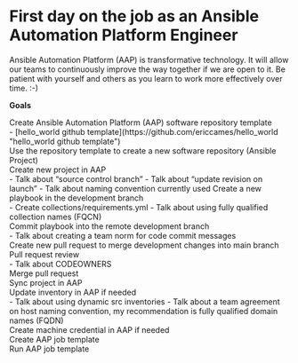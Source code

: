 First day on the job as an Ansible Automation Platform Engineer
=========
Ansible Automation Platform (AAP) is transformative technology.  It will allow our teams to continuously improve the way together if we are open to it.  Be patient with yourself and others as you learn to work more effectively over time. :-)

**Goals**

<p align="left">
Create Ansible Automation Platform (AAP) software repository template<br>
- [hello_world github template](https://github.com/ericcames/hello_world "hello_world github template")<br>
Use the repository template to create a new software repository (Ansible Project)<br>
Create new project in AAP<br>
- Talk about “source control branch”
- Talk about “update revision on launch”
- Talk about naming convention currently used
Create a new playbook in the development branch<br>
- Create collections/requirements.yml
- Talk about using fully qualified collection names (FQCN)<br>
Commit playbook into the remote development branch<br>
- Talk about creating a team norm for code commit messages<br>
Create new pull request to merge development changes into main branch<br>
Pull request review<br>
- Talk about CODEOWNERS<br>
Merge pull request<br>
Sync project in AAP<br>
Update inventory in AAP if needed<br>
- Talk about using dynamic src inventories
- Talk about a team agreement on host naming convention, my recommendation is fully qualified domain names (FQDN)<br>
Create machine credential in AAP if needed<br>
Create AAP job template<br>
Run AAP job template<br>
</p>